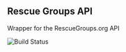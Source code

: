 ## Rescue Groups API

Wrapper for the RescueGroups.org API

![Build Status](https://travis-ci.org/yez/rescue_groups.svg?branch=master)

